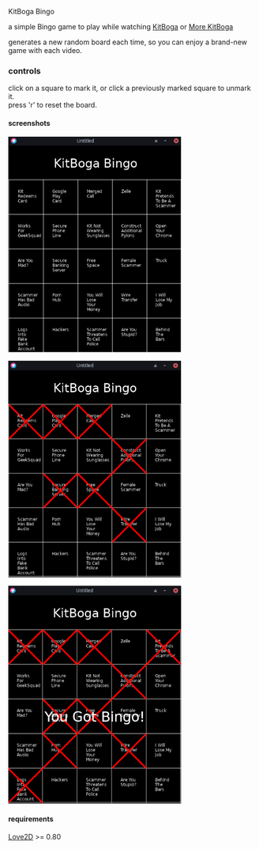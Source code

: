 KitBoga Bingo

a simple Bingo game to play while watching [KitBoga](https://www.youtube.com/kitbogashow) or [More KitBoga](https://www.youtube.com/@MoreKitboga)  

generates a new random board each time, so you can enjoy a brand-new game with each video.

### controls
click on a square to mark it, or click a previously marked square to unmark it.  
press 'r' to reset the board.

#### screenshots
![screenshot1](./screenshots/screenshot1.png)  

![screenshot1](./screenshots/screenshot2.png)  

![screenshot1](./screenshots/screenshot3.png)  


#### requirements
[Love2D](https://love2d.org/) >= 0.80

